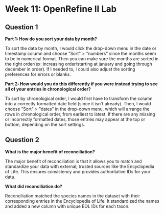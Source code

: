 # Week 11: OpenRefine II Lab

## Question 1

**Part 1: How do you sort your data by month?**

To sort the data by month, I would click the drop-down menu in the date or timestamp column and choose
"Sort" > "numbers" since the months seem to be in numerical format. Then you can make sure the months
are sorted in the right order(ex: increasing order/starting at january and going through december in order).
If I needed to, I could also adjust the sorting preferences for errors or blanks.

**Part 2: How would you do this differently if you were instead trying to see all of your entries in chronological order?**

To sort by chronological order, I would first have to transform the column into a correctly formatted
date field (since it isn't already). Then, I would choose "Sort" > "dates" in the drop-down menu,
which will arrange the rows in chronological order, from earliest to latest. If there are any missing
or incorrectly formatted dates, those entries may appear at the top or bottom, depending on the sort settings.

## Question 2

**What is the major benefit of reconciliation?**

The major benefit of reconciliation is that it allows you to match and standardize your data with external,
trusted sources like the Encyclopedia of Life. This ensures consistency and provides authoritative IDs for your data.

**What did reconciliation do?**

Reconciliation matched the species names in the dataset with their corresponding entries in the Encyclopedia
of Life. It standardized the names and added a new column with unique EOL IDs for each taxon.

